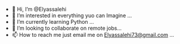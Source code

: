 - 👋 Hi, I’m @Elyassalehi
- 👀 I’m interested in everything yuo can Imagine ...
- 🌱 I’m currently learning Python ...
- 💞️ I’m looking to collaborate on remote jobs...
- 📫 How to reach me just email me on Elyassalehi73@gmail.com ...

<!---
Elyassalehi/Elyassalehi is a ✨ special ✨ repository because its `README.md` (this file) appears on your GitHub profile.
You can click the Preview link to take a look at your changes.
--->
